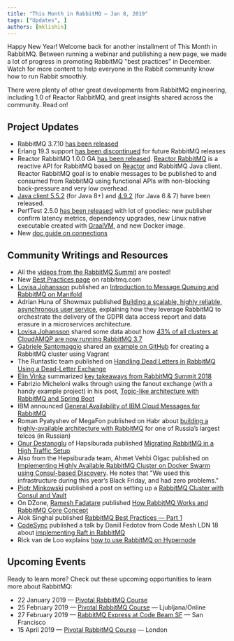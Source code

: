 ```yaml
---
title: "This Month in RabbitMQ — Jan 8, 2019"
tags: ["Updates", ]
authors: [mklishin]
---
```


Happy New Year! Welcome back for another installment of This Month in RabbitMQ. Between running a webinar and publishing a new page,
we made a lot of progress in promoting RabbitMQ "best practices" in December. Watch for more content to help everyone in
the Rabbit community know how to run Rabbit smoothly.

There were plenty of other great developments from RabbitMQ engineering, including 1.0 of Reactor RabbitMQ,
and great insights shared across the community. Read on!

<!-- truncate -->

## Project Updates

* RabbitMQ 3.7.10 [has been released](https://github.com/rabbitmq/rabbitmq-server/releases/tag/v3.7.10)
* Erlang 19.3 support [has been discontinued](https://groups.google.com/forum/#!msg/rabbitmq-users/G4UJ9zbIYHs/qCeyjkjyCQAJ) for future RabbitMQ releases
* Reactor RabbitMQ 1.0.0 GA [has been released](https://groups.google.com/forum/#!msg/rabbitmq-users/FJ4UgMrr3-Q/xQDEGxlrCAAJ). [Reactor RabbitMQ](https://github.com/reactor/reactor-rabbitmq) is a reactive API for RabbitMQ based on [Reactor](http://projectreactor.io) and RabbitMQ Java client. Reactor RabbitMQ goal is to enable messages to be published to and consumed from RabbitMQ using functional APIs with non-blocking back-pressure and very low overhead.
* [Java client 5.5.2](https://groups.google.com/d/msg/rabbitmq-users/Wk1T3iZBJR4/Y4lLTGXVDgAJ) (for Java 8+) and [4.9.2](https://groups.google.com/d/msg/rabbitmq-users/8Gef5g-KNRU/o8mQEl7VDgAJ) (for Java 6 &amp; 7) have been released.
* PerfTest 2.5.0 [has been released](https://groups.google.com/d/msg/rabbitmq-users/9AycV2eEC0s/UvE2StsrDwAJ) with lot of goodies: new publisher confirm latency metrics, dependency upgrades, new Linux native executable created with [GraalVM](https://www.graalvm.org/), and new Docker image.
* New [doc guide on connections](/docs/connections)

## Community Writings and Resources

* All the [videos from the RabbitMQ Summit](https://www.youtube.com/channel/UCp20sSF_JZv5aqpxICo-ZpQ/videos) are posted!
* New [Best Practices page](/docs/best-practices) on rabbitmq.com
* [Lovisa Johansson](https://twitter.com/lillajja) published an [Introduction to Message Queuing and RabbitMQ on Manifold](https://blog.manifold.co/introduction-to-message-queuing-and-rabbitmq-6cb8e6e9b2)
* Adrian Huna of Showmax published [Building a scalable, highly reliable, asynchronous user service](https://tech.showmax.com/2018/12/building-scalable-highly-reliable-asynchronous-user-service/), explaining how they leverage RabbitMQ to orchestrate the delivery of the GDPR data access report and data erasure in a microservices architecture.
* [Lovisa Johansson](https://twitter.com/lillajja) shared some data about how [43% of all clusters at CloudAMQP are now running RabbitMQ 3.7](https://www.cloudamqp.com/blog/2018-12-03-rabbitmq-version-distribution-on-cloudamqp.html)
* [Gabriele Santomaggio](https://twitter.com/GSantomaggio) shared an [example on GitHub](https://github.com/Gsantomaggio/rabbitmqexample/tree/master/vagrant_cluster) for creating a RabbitMQ cluster using Vagrant
* The Runtastic team published on [Handling Dead Letters in RabbitMQ Using a Dead-Letter Exchange](https://www.runtastic.com/blog/en/message-bus-dead-letter-exchange/)
* [Elin Vinka](https://twitter.com/linneajohanna) summarized [key takeaways from RabbitMQ Summit 2018](https://www.cloudamqp.com/blog/2018-12-14-rabbitmqsummit-2018-recap.html)
* Fabrizio Micheloni walks through using the fanout exchange (with a handy example project) in his post, [Topic-like architecture with RabbitMQ and Spring Boot](https://medium.com/@fabrizio.micheloni1994/topic-like-architecture-with-rabbitmq-and-spring-boot-c5f73b27f098)
* IBM announced [General Availability of IBM Cloud Messages for RabbitMQ](https://www.ibm.com/blogs/bluemix/2018/12/ibm-cloud-databases-for-etcd-elasticsearch-and-messages-for-rabbitmq-are-now-generally-available/)
* Roman Pyatyshev of MegaFon published on Habr about [building a highly-available architecture with RabbitMQ](https://habr.com/post/434016/) for one of Russia’s largest telcos (in Russian)
* [Onur Destanoglu](https://twitter.com/Feralan_Paladin) of Hapsiburada published [Migrating RabbitMQ in a High Traffic Setup](https://medium.com/hepsiburadatech/migrating-rabbitmq-in-a-high-traffic-setup-39d73fcc8b04)
* Also from the Hepsiburada team, Ahmet Vehbi Olgac published on [Implementing Highly Available RabbitMQ Cluster on Docker Swarm using Consul-based Discovery](https://medium.com/hepsiburadatech/implementing-highly-available-rabbitmq-cluster-on-docker-swarm-using-consul-based-discovery-45c4e7919634). He notes that "We used this infrastructure during this year’s Black Friday, and had zero problems."
* [Piotr Minkowski](https://twitter.com/piotr_minkowski) published a post on setting up a [RabbitMQ Cluster with Consul and Vault](https://piotrminkowski.wordpress.com/2018/12/27/rabbitmq-cluster-with-consul-and-vault/)
* On DZone, [Ramesh Fadatare](https://twitter.com/FadatareRamesh) published [How RabbitMQ Works and RabbitMQ Core Concept](https://dzone.com/articles/how-rabbitmq-works-and-rabbitmq-core-concepts-1) 
* Alok Singhal published [RabbitMQ Best Practices — Part 1](https://medium.com/@aloksinghal/rabbitmq-best-practices-part-1-6f66522e4fe)
* [CodeSync](https://twitter.com/CodeMeshIO) published a talk by Daniil Fedotov from Code Mesh LDN 18 about [implementing Raft in RabbitMQ](https://youtu.be/1ntKuapkqq4)
* Rick van de Loo explains [how to use RabbitMQ on Hypernode](https://support.hypernode.com/changelog/platform/release-6052-rabbitmq-on-hypernode/)

## Upcoming Events

Ready to learn more? Check out these upcoming opportunities to learn more about RabbitMQ:

* 22 January 2019 — [Pivotal RabbitMQ Course](https://pivotal.io/training/courses/pivotal-rabbitmq-training)
* 25 February 2019 — [Pivotal RabbitMQ Course](https://www.flane.co.uk/course-schedule/pivotal-rmq) — Ljubljana/Online
* 27 February 2019 — [RabbitMQ Express at Code Beam SF](https://codesync.global/conferences/code-beam-sf-2019/#Training) — San Francisco
* 15 April 2019 — [Pivotal RabbitMQ Course](https://www.flane.co.uk/course-schedule/pivotal-rmq) — London
